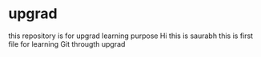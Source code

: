 # upgrad
this repository is for upgrad learning purpose
Hi this is saurabh 
this is first file for learning Git througth upgrad
